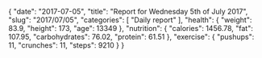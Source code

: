 {
    "date": "2017-07-05",
    "title": "Report for Wednesday 5th of July 2017",
    "slug": "2017\/07\/05",
    "categories": [
        "Daily report"
    ],
    "health": {
        "weight": 83.9,
        "height": 173,
        "age": 13349
    },
    "nutrition": {
        "calories": 1456.78,
        "fat": 107.95,
        "carbohydrates": 76.02,
        "protein": 61.51
    },
    "exercise": {
        "pushups": 11,
        "crunches": 11,
        "steps": 9210
    }
}
